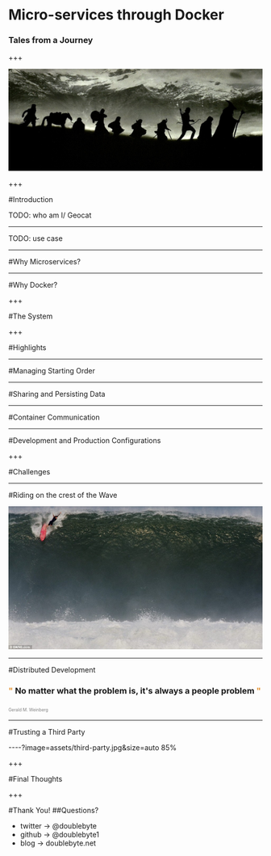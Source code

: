 # Micro-services through Docker
### Tales from a Journey

+++

![journey](assets/journey.jpg)

+++

#Introduction

TODO: who am I/ Geocat

---

TODO: use case

---

#Why Microservices?

---

#Why Docker?

+++

#The System


+++

#Highlights

---

#Managing Starting Order

---

#Sharing and Persisting Data

---

#Container Communication

---

#Development and Production Configurations

+++

#Challenges

---

#Riding on the crest of the Wave

![manifesto](assets/wave.jpg)

---

#Distributed Development

### <span style="color:#e49436">"</span> No matter what the problem is, it's always a people problem <span style="color:#e49436">"
<span style="font-size:0.6em; color:gray">Gerald M. Weinberg</span>

---

#Trusting a Third Party

----?image=assets/third-party.jpg&size=auto 85%

+++

#Final Thoughts

+++

#Thank You!
##Questions?

* twitter -> @doublebyte
* github -> @doublebyte1
* blog -> doublebyte.net

<!--
![manifesto](assets/manifesto.png)

+ gvSIG
+ uDig <!-- .element: class="fragment" -->
<!-- + openJUMP <!-- .element: class="fragment" -->
<!-- + Saga GIS <!-- .element: class="fragment" -->
<!-- + PostreSQL + PostGIS <!-- .element: class="fragment" -->
<!-- + Spatialite <!-- .element: class="fragment" -->
<!-- + entre outros <!-- .element: class="fragment" -->
